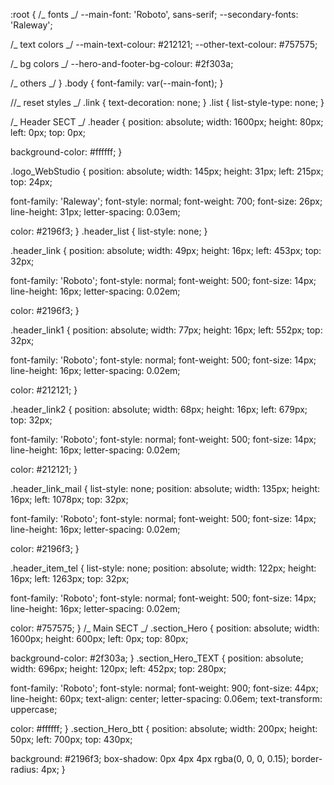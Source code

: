 :root { /_ fonts _/ --main-font: 'Roboto', sans-serif; --secondary-fonts:
'Raleway';

/_ text colors _/ --main-text-colour: #212121; --other-text-colour: #757575;

/_ bg colors _/ --hero-and-footer-bg-colour: #2f303a;

/_ others _/ } .body { font-family: var(--main-font); }

//_ reset styles _/ .link { text-decoration: none; } .list { list-style-type:
none; }

/_ Header SECT _/ .header { position: absolute; width: 1600px; height: 80px;
left: 0px; top: 0px;

background-color: #ffffff; }

.logo_WebStudio { position: absolute; width: 145px; height: 31px; left: 215px;
top: 24px;

font-family: 'Raleway'; font-style: normal; font-weight: 700; font-size: 26px;
line-height: 31px; letter-spacing: 0.03em;

color: #2196f3; } .header_list { list-style: none; }

.header_link { position: absolute; width: 49px; height: 16px; left: 453px; top:
32px;

font-family: 'Roboto'; font-style: normal; font-weight: 500; font-size: 14px;
line-height: 16px; letter-spacing: 0.02em;

color: #2196f3; }

.header_link1 { position: absolute; width: 77px; height: 16px; left: 552px; top:
32px;

font-family: 'Roboto'; font-style: normal; font-weight: 500; font-size: 14px;
line-height: 16px; letter-spacing: 0.02em;

color: #212121; }

.header_link2 { position: absolute; width: 68px; height: 16px; left: 679px; top:
32px;

font-family: 'Roboto'; font-style: normal; font-weight: 500; font-size: 14px;
line-height: 16px; letter-spacing: 0.02em;

color: #212121; }

.header_link_mail { list-style: none; position: absolute; width: 135px; height:
16px; left: 1078px; top: 32px;

font-family: 'Roboto'; font-style: normal; font-weight: 500; font-size: 14px;
line-height: 16px; letter-spacing: 0.02em;

color: #2196f3; }

.header_item_tel { list-style: none; position: absolute; width: 122px; height:
16px; left: 1263px; top: 32px;

font-family: 'Roboto'; font-style: normal; font-weight: 500; font-size: 14px;
line-height: 16px; letter-spacing: 0.02em;

color: #757575; } /_ Main SECT _/ .section_Hero { position: absolute; width:
1600px; height: 600px; left: 0px; top: 80px;

background-color: #2f303a; } .section_Hero_TEXT { position: absolute; width:
696px; height: 120px; left: 452px; top: 280px;

font-family: 'Roboto'; font-style: normal; font-weight: 900; font-size: 44px;
line-height: 60px; text-align: center; letter-spacing: 0.06em; text-transform:
uppercase;

color: #ffffff; } .section_Hero_btt { position: absolute; width: 200px; height:
50px; left: 700px; top: 430px;

background: #2196f3; box-shadow: 0px 4px 4px rgba(0, 0, 0, 0.15); border-radius:
4px; }
